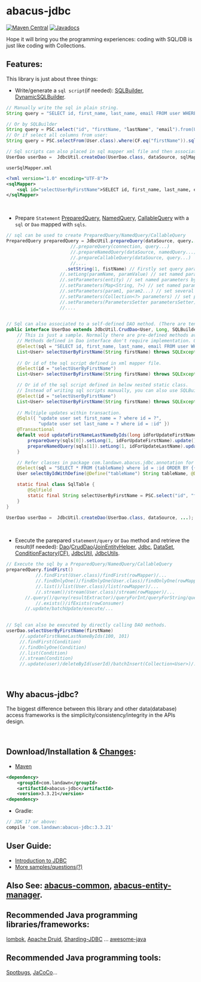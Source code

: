 # abacus-jdbc

[![Maven Central](https://img.shields.io/maven-central/v/com.landawn/abacus-jdbc.svg)](https://maven-badges.herokuapp.com/maven-central/com.landawn/abacus-jdbc/)
[![Javadocs](https://img.shields.io/badge/javadoc-3.3.21-brightgreen.svg)](https://www.javadoc.io/doc/com.landawn/abacus-jdbc/3.3.21/index.html)

Hope it will bring you the programming experiences: coding with SQL/DB is just like coding with Collections.

## Features:

This library is just about three things:

*  Write/generate a `sql script`(if needed): [SQLBuilder](https://htmlpreview.github.io/?https://github.com/landawn/abacus-jdbc/blob/master/docs/SQLBuilder_view.html), 
[DynamicSQLBuilder](https://htmlpreview.github.io/?https://github.com/landawn/abacus-jdbc/blob/master/docs/DynamicSQLBuilder_view.html).

```java
// Manually write the sql in plain string.
String query = "SELECT id, first_name, last_name, email FROM user WHERE first_Name = ?";

// Or by SQLBuilder
String query = PSC.select("id", "firstName, "lastName", "email").from(User.class).where(CF.eq("firstName")).sql();
// Or if select all columns from user:
String query = PSC.selectFrom(User.class).where(CF.eq("firstName")).sql();

// Sql scripts can also placed in sql mapper xml file and then associated with a DAO object.
UserDao userDao =  JdbcUtil.createDao(UserDao.class, dataSource, sqlMapper);
```
`userSqlMapper.xml`
```xml
<?xml version="1.0" encoding="UTF-8"?>
<sqlMapper>
	<sql id="selectUserByFirstName">SELECT id, first_name, last_name, email FROM user WHERE first_Name = ?</sql>
</sqlMapper>
```

<br />

*  Prepare `Statement` [PreparedQuery](https://htmlpreview.github.io/?https://github.com/landawn/abacus-jdbc/blob/master/docs/PreparedQuery_view.html), 
[NamedQuery](https://htmlpreview.github.io/?https://github.com/landawn/abacus-jdbc/blob/master/docs/NamedQuery_view.html), 
[CallableQuery](https://htmlpreview.github.io/?https://github.com/landawn/abacus-jdbc/blob/master/docs/CallableQuery_view.html) with a `sql` or `Dao` mapped with `sqls`.

```java
// sql can be used to create PreparedQuery/NamedQuery/CallableQuery
PreparedQuery preparedQuery = JdbcUtil.prepareQuery(dataSource, query...); 
			            //.prepareQuery(connection, query...)		
			            //.prepareNamedQuery(dataSource, namedQuery...)									   
			            //.prepareCallableQuery(dataSource, query...)									   
			            //....	
				      .setString(1, fistName) // Firstly set query parameters, if needed.
				    //.setLong(paramName, paramValue) // set named parameters for NamedQuery/CallableQuery.
				    //.setParameters(entity) // set named parameters by entity with getter/setter methods
				    //.setParameters(Map<String, ?>) // set named parameters by Map
				    //.setParameters(param1, param2...) // set several parameters in one line.
				    //.setParameters(Collection<?> parameters) // set parameters with a Collection.
				    //.setParameters(ParametersSetter parametersSetter) // set parameters by functional interface. 
				    //....  									   
																		   

// Sql can also associated to a self-defined DAO method. (There are tens of most used predefined methods in DAO interfaces which be used without write single line of code).
public interface UserDao extends JdbcUtil.CrudDao<User, Long, SQLBuilder.PSC, UserDao>, JdbcUtil.JoinEntityHelper<User, SQLBuilder.PSC, UserDao> {
    // This is just a sample. Normally there are pre-defined methods available for this query: userDao.list(Condition cond).
    // Methods defined in Dao interface don't require implementation. Of course, Customized implemnetation is also supported by default method.
    @Select(sql = "SELECT id, first_name, last_name, email FROM user WHERE first_Name = ?")
    List<User> selectUserByFirstName(String firstName) throws SQLException;
    
    // Or id of the sql script defined in xml mapper file.
    @Select(id = "selectUserByFirstName")
    List<User> selectUserByFirstName(String firstName) throws SQLException;

    // Or id of the sql script defined in below nested static class.
    // Instead of writing sql scripts manually, you can also use SQLBuilder/DynamicSQLBuilder to write sql scripts.
    @Select(id = "selectUserByFirstName")
    List<User> selectUserByFirstName(String firstName) throws SQLException;
    
    // Multiple updates within transaction.
    @Sqls({ "update user set first_name = ? where id = ?", 
            "update user set last_name = ? where id = :id" })
    @Transactional
    default void updateFirstNameLastNameByIds(long idForUpdateFirstName, long idForUpdateLastName, String... sqls) throws SQLException { // Last parameter must be String[]. It will be automatically filled with sqls in @Sql.
        prepareQuery(sqls[0]).setLong(1, idForUpdateFirstName).update();
        prepareNamedQuery(sqls[1]).setLong(1, idForUpdateLastName).update();
    }

    // Refer classes in package com.landawn.abacus.jdbc.annotation for more supported annations
    @Select(sql = "SELECT * FROM {tableName} where id = :id ORDER BY {{orderBy}}")
    User selectByIdWithDefine(@Define("tableName") String tableName, @Define("{{orderBy}}") String orderBy, @Bind("id") long id);

    static final class SqlTable {
        @SqlField
        static final String selectUserByFirstName = PSC.select("id", "firstName, "lastName", "email").from(User.class).where(CF.eq("first")).sql();
    }
}

UserDao userDao =  JdbcUtil.createDao(UserDao.class, dataSource, ...);
```
<br />

* Execute the parepared `statement/query` or `Dao` method and retrieve the result(If needed):
[Dao](https://htmlpreview.github.io/?https://github.com/landawn/abacus-jdbc/blob/master/docs/Dao_view.html)/[CrudDao](https://htmlpreview.github.io/?https://github.com/landawn/abacus-jdbc/blob/master/docs/CrudDao_view.html)/[JoinEntityHelper](https://htmlpreview.github.io/?https://github.com/landawn/abacus-jdbc/blob/master/docs/JoinEntityHelper_view.html), 
[Jdbc](https://htmlpreview.github.io/?https://github.com/landawn/abacus-jdbc/blob/master/docs/Jdbc_view.html),
[DataSet](https://htmlpreview.github.io/?https://github.com/landawn/abacus-jdbc/blob/master/docs/DataSet_view.html), 
[ConditionFactory(CF)](https://htmlpreview.github.io/?https://github.com/landawn/abacus-jdbc/blob/master/docs/ConditionFactory_view.html), 
[JdbcUtil](https://htmlpreview.github.io/?https://github.com/landawn/abacus-jdbc/blob/master/docs/JdbcUtil_view.html),
[JdbcUtils](https://htmlpreview.github.io/?https://github.com/landawn/abacus-jdbc/blob/master/docs/JdbcUtils_view.html).

```java
// Execute the sql by a PreparedQuery/NamedQuery/CallableQuery
preparedQuery.findFirst()
           //.findFirst(User.class)/findFirst(rowMapper)/...
           //.findOnlyOne()/findOnlyOne(User.class)/findOnlyOne(rowMapper)/...
           //.list()/list(User.class)/list(rowMapper)/...
           //.stream()/stream(User.class)/stream(rowMapper)/...
	   //.query()/qurey(resultExtractor)/queryForInt/queryForString/queryForSingleResult/...
           //.exists()/ifExists(rowConsumer)
	   //.update/batchUpdate/execute/...
																		   

// Sql can also be executed by directly calling DAO methods.
userDao.selectUserByFirstName(firstName)
     //.updateFirstNameLastNameByIds(100, 101)
     //.findFirst(Condition)
     //.findOnlyOne(Condition)
     //.list(Condition)
     //.stream(Condition)
     //.update(user)/deleteById(userId)/batchInsert(Collection<User>)/...

```
<br />


## Why abacus-jdbc?

The biggest difference between this library and other data(database) access frameworks is the simplicity/consistency/integrity in the APIs design.

<br />

## Download/Installation & [Changes](https://github.com/landawn/abacus-jdbc/blob/master/CHANGES.md):

* [Maven](https://central.sonatype.com/artifact/com.landawn/abacus-jdbc)

```xml
<dependency>
	<groupId>com.landawn</groupId>
	<artifactId>abacus-jdbc</artifactId>
	<version>3.3.21</version> 
<dependency>
```

* Gradle:

```gradle
// JDK 17 or above:
compile 'com.landawn:abacus-jdbc:3.3.21'
```

## User Guide:
* [Introduction to JDBC](https://www.javacodegeeks.com/2015/02/jdbc-tutorial.html)
* [More samples/questions(?)](https://github.com/landawn/abacus-jdbc/tree/master/samples/com/landawn/abacus/samples)

## Also See: [abacus-common](https://github.com/landawn/abacus-common), [abacus-entity-manager](https://github.com/landawn/abacus-entity-manager).

## Recommended Java programming libraries/frameworks:
[lombok](https://github.com/rzwitserloot/lombok), 
[Apache Druid](https://github.com/apache/druid), 
[Sharding-JDBC](https://github.com/apache/incubator-shardingsphere)
... [awesome-java](https://github.com/akullpp/awesome-java#database)


## Recommended Java programming tools:
[Spotbugs](https://github.com/spotbugs/spotbugs), [JaCoCo](https://www.eclemma.org/jacoco/)...
